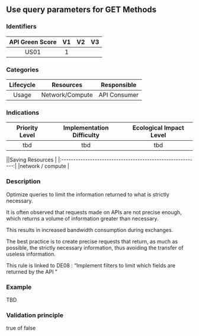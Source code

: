## Use query parameters for GET Methods

### Identifiers

| API Green Score |  V1  |  V2  |  V3  |
|:-------:|:----:|:----:|:----:|
|   US01   | 1  |   |      |

### Categories

| Lifecycle |  Resources  |  Responsible  |
|:---------:|:----:|:----:|
| Usage | Network/Compute | API Consumer |

### Indications

| Priority Level |      Implementation Difficulty      |  Ecological Impact Level   |
|:-------------------:|:-------------------------:|:---------------------:|
| tbd | tbd | tbd |

||Saving Resources                                           |
|:----------------------------------------------------------:|
|network / compute     |

### Description

Optimize queries to limit the information returned to what is strictly necessary.

It is often observed that requests made on APIs are not precise enough, which returns a volume of information greater than necessary.

This results in increased bandwidth consumption during exchanges.

The best practice is to create precise requests that return, as much as possible, the strictly necessary information, thus avoiding the transfer of useless information.

This rule is linked to DE08 : “Implement filters to limit which fields are returned by the API ”



### Example
TBD 

### Validation principle

true of false